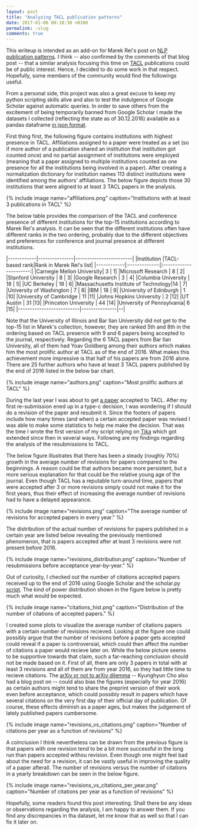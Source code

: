 ```yaml
---
layout: post
title: "Analyzing TACL publication patterns"
date: 2017-01-06 00:10:30 +0100
permalink: :slug
comments: true
---
```

This writeup is intended as an add-on for Marek Rei's post on [NLP publication patterns](http://www.marekrei.com/blog/analysing-nlp-publication-patterns/). I think -- also confirmed by the comments of that blog post -- that a similar analysis focusing this time on [TACL](https://transacl.org/ojs/index.php/tacl) publications could be of public interest. Hence, I decided to do some work in that respect. Hopefully, some members of the community would find the followings useful.

From a personal side, this project was also a great excuse to keep my python scripting skills alive and also to test the indulgence of Google Scholar against automatic queries. In order to save others from the excitement of being temporarily banned from Google Scholar I made the datasets I collected (reflecting the state as of 30.12.2016) available as a pandas dataframe [in json format](/assets/data/posts/tacl_data.json).

First thing first, the following figure contains institutions with highest presence in TACL. Affiliations assigned to a paper were treated as a set (so if more author of a publication shared an institution that institution got counted once) and no partial assignment of institutions were employed (meaning that a paper assigned to multiple institutions counted as one presence for all the institutions being involved in a paper). After creating a normalization dictionary for institution names 113 distinct institutions were identified among the authors' affiliations. The below figure depicts those 30 institutions that were aligned to at least 3 TACL papers in the analysis.

{% include image name="affiliations.png" caption="Institutions with at least 3 publications in TACL" %}

The below table provides the comparison of the TACL and conference presence of different institutions for the top-15 institutions according to Marek Rei's analysis. It can be seen that the different institutions often have different ranks in the two ordering, probably due to the different objectives and preferences for conference and journal presence at different institutions.

|------------|---------------|------------------------|
|Institution |TACL-based rank|Rank in Marek Rei's list|
|------------|:-------------:|:----------------------:|
|Carnegie Mellon University|       3       | 1|
|Microsoft Research        |       8       | 2|
|Stanford University       |       8       | 3|
|Google Research           |       3       | 4|
|Columbia University       |      18       | 5|
|UC Berkeley               |      18       | 6|
|Massachusetts Institute of Technology|14  | 7|
|University of Washington  |       7       | 8|
|IBM                       |      18       | 9|
|University of Edinburgh   |       1       |10|
|University of Cambridge   |      11       |11|
|Johns Hopkins University  |       2       |12|
|UT Austin                 |      31       |13|
|Princeton University      |      44       |14|
|University of Pennsylvania|       6       |15|
|--------------------------|---------------|--|

Note that the University of Illinois and Bar Ilan University did not get to the top-15 list in Marek's collection, however, they are ranked 5th and 8th in the ordering based on TACL presence with 9 and 6 papers being accepted to the journal, respectively. Regarding the 6 TACL papers from Bar Ilan University, all of them had Yoav Goldberg among their authors which makes him the most prolific author at TACL as of the end of 2016. What makes this achievement more impressive is that half of his papers are from 2016 alone. There are 25 further authors who have at least 3 TACL papers published by the end of 2016 listed in the below bar chart.

{% include image name="authors.png" caption="Most prolific authors at TACL" %}

During the last year I was about to get [a paper](https://arxiv.org/abs/1612.07130) accepted to TACL. After my first re-submission ened up in a type-c decision, I was wondering if I should do a revision of the paper and resubmit it. Since the footers of papers include how many times (and when) a certain accepted paper was revised I was able to make some statistics to help me make the decision. That was the time I wrote the first version of my script relying on [Tika](https://github.com/chrismattmann/tika-python) which got extended since then in several ways. Following are my findings regarding the analysis of the resubmissions to TACL.

The below figure illustrates that there has been a steady (roughly 70%) growth in the average number of revisions for papers compared to the beginnings. A reason could be that authors became more persistent, but a more serious explanation for that could be the relative young age of the journal. Even though TACL has a reputable turn-around time, papers that were accepted after 3 or more revisions simply could not make it for the first years, thus their effect of increasing the average number of revisions had to have a delayed appearance.

{% include image name="revisions.png" caption="The average number of revisions for accepted papers in every year." %}

The distribution of the actual number of revisions for papers published in a certain year are listed below revealing the previously mentioned phenomenon, that is papers accepted after at least 3 revisions were not present before 2016.

{% include image name="revisions_distribution.png" caption="Number of resubmissions before acceptance year-by-year." %}

Out of curiosity, I checked out the number of citations accepted papers received up to the end of 2016 using Google Scholar and the scholar.py [script](https://github.com/ckreibich/scholar.py). The kind of power distribution shown in the figure below is pretty much what would be expected.

{% include image name="citations_hist.png" caption="Distribution of the number of citations of accepted papers." %}

I created some plots to visualize the average number of citations papers with a certain number of revisions recieved. Looking at the figure one could possibly argue that the number of revisions before a paper gets accepted could reveal if a paper is controversial, which could then affect the number of citations a paper would recieve later on. While the below picture seems to be supportive towards that claim, such a far-reaching conclusion should not be made based on it. First of all, there are only 3 papers in total with at least 3 revisions and all of them are from year 2016, so they had little time to recieve citations. The [arXiv or not to arXiv dilemma](http://www.kyunghyuncho.me/home/blog/toarxivornottoarxiv) -- Kyunghyun Cho also had a blog post on --  could also bias the figures (especially for year 2016) as certain authors might tend to share the preprint version of their work even before acceptance, which could possibly result in papers which have several citations on the very first day of their official day of publication. Of course, these effects diminish as a paper ages, but makes the judgement of lately published papers cumbersome.

{% include image name="revisions_vs_citations.png" caption="Number of citations per year as a function of revisions" %}

A colnclusion I think nevertheless can be drawn from the previous figure is that papers with one revision tend to be a bit more successful in the long run than papers accepted withou revision. Even though one might feel bad about the need for a revision, it can be vastly useful in improving the quality of a paper afterall. The number of revisions versus the number of citations in a yearly breakdown can be seen in the below figure.

{% include image name="revisions_vs_citations_per_year.png" caption="Number of citations per year as a function of revisions" %}

Hopefully, some readers found this post interesting. Shall there be any ideas or observations regarding the analysis, I am happy to answer them. If you find any discrepancies in tha dataset, let me know that as well so that I can fix it later on.
